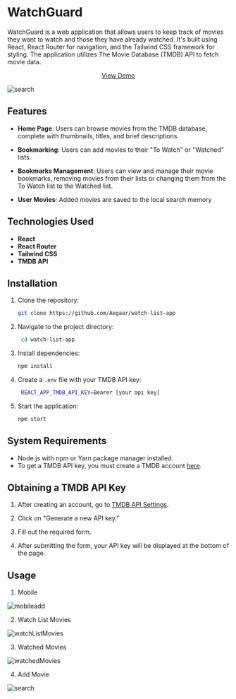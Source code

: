 # WatchGuard


WatchGuard is a web application that allows users to keep track of movies they want to watch and those they have already watched. It's built using React, React Router for navigation, and the Tailwind CSS framework for styling. The application utilizes The Movie Database (TMDB) API to fetch movie data.

<p align="center"> <a href="https://finance-tracker-bay.vercel.app">View Demo</a></p>

![search](https://github.com/Aegaar/watch-list-app/assets/117531984/3142a263-6680-4ce2-94df-240f97cb3bd8)

## Features

- **Home Page**: Users can browse movies from the TMDB database, complete with thumbnails, titles, and brief descriptions.

- **Bookmarking**: Users can add movies to their "To Watch" or "Watched" lists.

- **Bookmarks Management**: Users can view and manage their movie bookmarks, removing movies from their lists or changing them from the To Watch list to the Watched list.

- **User Movies**: Added movies are saved to the local search memory

## Technologies Used

- **React**
- **React Router**
- **Tailwind CSS**
- **TMDB API**

## Installation

1. Clone the repository:

    ```bash
    git clone https://github.com/Aegaar/watch-list-app

2. Navigate to the project directory:

   ```bash
    cd watch-list-app

3. Install dependencies:

    ```bash
    npm install

4. Create a `.env` file with your TMDB API key:

   ```bash
    REACT_APP_TMDB_API_KEY=Bearer [your api key]

5. Start the application:

    ```bash
    npm start

## System Requirements

- Node.js with npm or Yarn package manager installed.
- To get a TMDB API key, you must create a TMDB account [here](https://www.themoviedb.org/signup?language=pl).

## Obtaining a TMDB API Key

1. After creating an account, go to [TMDB API Settings](https://www.themoviedb.org/settings/api).

2. Click on "Generate a new API key."

3. Fill out the required form.

4. After submitting the form, your API key will be displayed at the bottom of the page.
  
## Usage

1. Mobile 

![mobileadd](https://github.com/Aegaar/watch-list-app/assets/117531984/71668f5b-32fd-4fee-984d-6bfcb2f3a4c2)

2. Watch List Movies

![watchListMovies](https://github.com/Aegaar/watch-list-app/assets/117531984/13806cd0-5cd9-4a60-a9f4-494c301fb71e)

3. Watched Movies

![watchedMovies](https://github.com/Aegaar/watch-list-app/assets/117531984/0f4a1968-9734-480e-bd96-8b3772b2138f)

4. Add Movie

![search](https://github.com/Aegaar/watch-list-app/assets/117531984/3142a263-6680-4ce2-94df-240f97cb3bd8)





